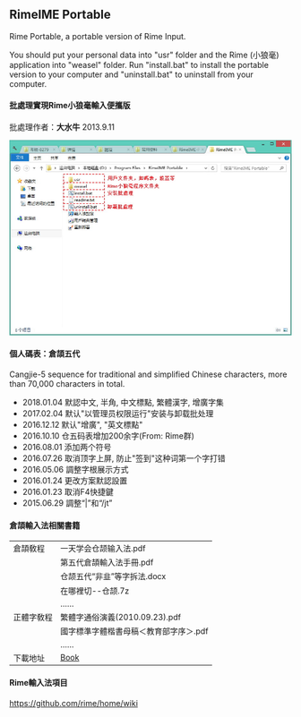 ## RimeIME Portable

Rime Portable, a portable version of Rime Input.

You should put your personal data into "usr" folder and the Rime (小狼毫) application into "weasel" folder. Run "install.bat" to install the portable version to your computer and "uninstall.bat" to uninstall from your computer.

#### 批處理實現Rime小狼毫輸入便攜版

批處理作者：**大水牛** 2013.9.11

<img width="650" src="img/folder-structure.jpg">

#### 個人碼表：倉頡五代

Cangjie-5 sequence for traditional and simplified Chinese characters, more than 70,000 characters in total.

- 2018.01.04 默認中文, 半角, 中文標點, 繁體漢字, 增廣字集
- 2017.02.04 默认"以管理员权限运行"安装与卸载批处理
- 2016.12.12 默认"增廣", "英文標點"
- 2016.10.10 仓五码表增加200余字(From: Rime群)
- 2016.08.01 添加两个符号
- 2016.07.26 取消顶字上屏, 防止"签到"这种词第一个字打错
- 2016.05.06 調整字根展示方式
- 2016.01.24  更改方案默認設置
- 2016.01.23  取消F4快捷鍵
- 2015.06.29  調整“|”和“/jt”

#### 倉頡輸入法相關書籍

| | |
| :--- | :--- |
| 倉頡敎程 | 一天学会仓颉输入法.pdf |
| | 第五代倉頡輸入法手冊.pdf |
| | 仓颉五代“非韭”等字拆法.docx |
| | 在哪裡切--仓颉.7z |
| | …… |
| 正體字敎程 | 繁體字通俗演義(2010.09.23).pdf |
| | 國字標準字體楷書母稿＜教育部字序＞.pdf |
| | …… |
| 下載地址 | [Book](book/) |

#### Rime輸入法項目

https://github.com/rime/home/wiki